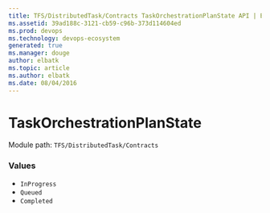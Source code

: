 ```yaml
---
title: TFS/DistributedTask/Contracts TaskOrchestrationPlanState API | Extensions for Visual Studio Team Services
ms.assetid: 39ad188c-3121-cb59-c96b-373d114604ed
ms.prod: devops
ms.technology: devops-ecosystem
generated: true
ms.manager: douge
author: elbatk
ms.topic: article
ms.author: elbatk
ms.date: 08/04/2016
---
```


# TaskOrchestrationPlanState

Module path: `TFS/DistributedTask/Contracts`

### Values

* `InProgress` 
* `Queued` 
* `Completed` 

